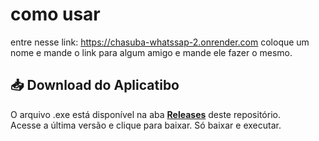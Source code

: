 # como usar

entre nesse link: https://chasuba-whatssap-2.onrender.com
coloque um nome e mande o link para algum amigo e mande ele fazer o mesmo.


## 📥 Download do Aplicatibo
O arquivo .exe está disponível na aba **[Releases](../../releases)** deste repositório.  
Acesse a última versão e clique para baixar.
Só baixar e executar.
